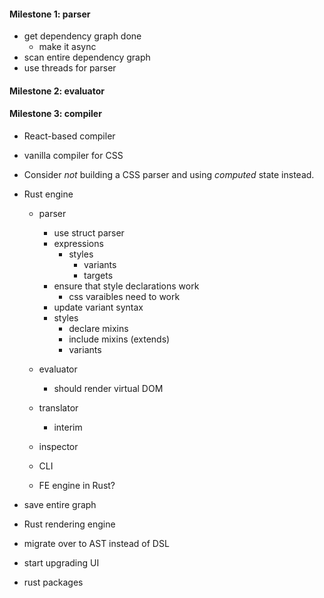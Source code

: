 #### Milestone 1: parser

- get dependency graph done
  - make it async
- scan entire dependency graph
- use threads for parser

#### Milestone 2: evaluator

#### Milestone 3: compiler

- React-based compiler
- vanilla compiler for CSS

- Consider _not_ building a CSS parser and using _computed_ state instead.

- Rust engine

  - parser

    - use struct parser
    - expressions
      - styles
        - variants
        - targets
    - ensure that style declarations work
      - css varaibles need to work
    - update variant syntax
    - styles
      - declare mixins
      - include mixins (extends)
      - variants

  - evaluator
    - should render virtual DOM
  - translator
    - interim
  - inspector
  - CLI
  - FE engine in Rust?

- save entire graph
- Rust rendering engine
- migrate over to AST instead of DSL
- start upgrading UI
- rust packages

```

```
